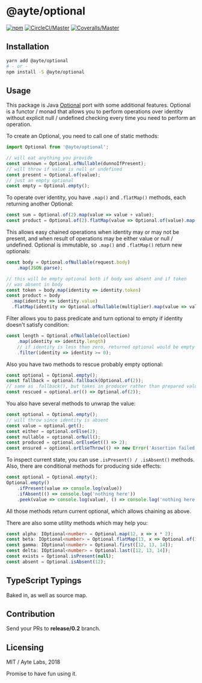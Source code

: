 # @ayte/optional

[![npm](https://img.shields.io/npm/v/@ayte/optional.svg?style=flat-square)](https://www.npmjs.com/package/@ayte/optional)
[![CircleCI/Master](https://img.shields.io/circleci/project/github/ayte-io/ts-optional/master.svg?style=flat-square)](https://circleci.com/gh/ayte-io/ts-optional/tree/master)
[![Coveralls/Master](https://img.shields.io/coveralls/github/ayte-io/ts-optional/master.svg?style=flat-square)](https://coveralls.io/github/ayte-io/ts-optional?branch=master)

## Installation

```bash
yarn add @ayte/optional
# - or -
npm install -S @ayte/optional
```

## Usage

This package is Java [Optional](https://docs.oracle.com/javase/10/docs/api/java/util/Optional.html)
port with some additional features. Optional is a functor / monad that 
allows you to perform operations over identity without explicit null / 
undefined checking every time you need to perform an operation.

To create an Optional, you need to call one of static methods:

```javascript
import Optional from '@ayte/optional';

// will eat anything you provide
const unknown = Optional.ofNullable(dunnoIfPresent);
// will throw if value is null or undefined
const present = Optional.of(value);
// just an empty optional
const empty = Optional.empty();
```

To operate over identity, you have `.map()` and `.flatMap()` methods,
each returning another Optional:

```javascript
const sum = Optional.of(2).map(value => value + value);
const product = Optional.of(2).flatMap(value => Optional.of(value).map(value * value));
```

This allows easy chained operations when identity may or may not be 
present, and when result of operations may be either value or null 
/ undefined. Optional is immutable, so `.map()` and `.flatMap()` return
new optionals:

```javascript
const body = Optional.ofNullable(request.body)
    .map(JSON.parse);

// this will be empty optional both if body was absent and if token
// was absent in body 
const token = body.map(identity => identity.token)
const product = body
  .map(identity => identity.value)
  .flatMap(identity => Optional.ofNullable(multiplier).map(value => value * identity))
```

Filter allows you to pass predicate and turn optional to empty if 
identity doesn't satisfy condition:

```javascript
const length = Optional.ofNullable(collection)
    .map(identity => identity.length)
    // if identity is less than zero, returned optional would be empty
    .filter(identity => identity >= 0);
```

Also you have two methods to rescue probably empty optional:

```javascript
const optional = Optional.empty();
const fallback = optional.fallback(Optional.of(2));
// same as .fallback(), but takes in producer rather than prepared value
const rescued = optional.or(() => Optional.of(2));
```

You also have several methods to unwrap the value:

```javascript
const optional = Optional.empty();
// will throw since identity is absent
const value = optional.get();
const either = optional.orElse(2);
const nullable = optional.orNull();
const produced = optional.orElseGet(() => 2);
const ensured = optional.orElseThrow(() => new Error('Assertion failed'));
```

To inspect current state, you can use `.isPresent() / .isAbsent()` 
methods. Also, there are conditional methods for producing side effects:

```javascript
const optional = Optional.empty();
Optional.empty()
    .ifPresent(value => console.log(value))
    .ifAbsent(() => console.log('nothing here'))
    .peek(value => console.log(value), () => console.log('nothing here'));
```

All those methods return current optional, which allows chaining as 
above.

There are also some utility methods which may help you:

```typescript
const alpha: IOptional<number> = Optional.map(12, x => x * 2);
const beta: IOptional<number> = Optional.flatMap(13, x => Optional.of(12).map(y => x + y));
const gamma: IOptional<number> = Optional.first([12, 13, 14]);
const delta: IOptional<number> = Optional.last([12, 13, 14]);
const exists = Optional.isPresent(null);
const absent = Optional.isAbsent(12);
```

## TypeScript Typings

Baked in, as well as source map.

## Contribution

Send your PRs to **release/0.2** branch.

## Licensing

MIT / Ayte Labs, 2018

Promise to have fun using it.
